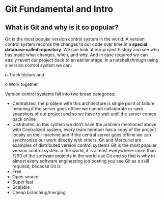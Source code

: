 # Git Fundamental and Intro

## What is Git and why is it so popular?

Git is the most popular version control system in the world. A version control system records the changes to our code over time in a **special database called repository**. We can look at our project history and see who has made what changes, when, and why. And in case required we can easily revert our project back to an earlier stage. 
In a nutshell through using a version control system we can:

o	Track history and

o	Work together

Version control systems fall into two broad categories:
-	Centralized, the problem with this architecture is single point of failure meaning if the server goes offline we cannot collaborate or save snapshots of our project and so we have to wait until the server comes back online 
-	Distributed, in this system we don’t have the problem mentioned above with Centralized system, every team member has a copy of the project locally on their machine and if the central server goes offline we can synchronize our work directly with others. Git and Mercurial are examples of distributed version control systems 
Git is the most popular version control system in the world, it is almost everywhere: more than %90 of the software projects in the world use Git and so that is why in almost every software engineering job posting you see Git as a skill required, because Git is 
-	Free
-	Open source
-	Super fast
-	Scalable
-	Cheap branching/merging 
